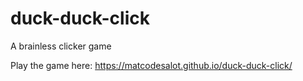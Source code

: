 # duck-duck-click
A brainless clicker game

Play the game here: https://matcodesalot.github.io/duck-duck-click/
